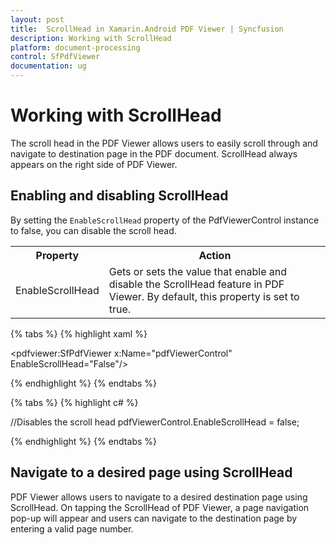 ```yaml
---
layout: post
title:  ScrollHead in Xamarin.Android PDF Viewer | Syncfusion
description: Working with ScrollHead
platform: document-processing
control: SfPdfViewer
documentation: ug
---
```


# Working with ScrollHead

The scroll head in the PDF Viewer allows users to easily scroll through and navigate to destination page in the PDF document. ScrollHead always appears on the right side of PDF Viewer.

## Enabling and disabling ScrollHead

By setting the `EnableScrollHead` property of the PdfViewerControl instance to false, you can disable the scroll head.

<table>

<tr>
<th>Property</th>
<th>Action</th>
</tr>

<tr>
<td>EnableScrollHead</td>
<td>Gets or sets the value that enable and disable the ScrollHead feature in PDF Viewer. By default, this property is set to true.</td>
</tr>

</table>

{% tabs %}
{% highlight xaml %}

<pdfviewer:SfPdfViewer x:Name="pdfViewerControl" EnableScrollHead="False"/>               

{% endhighlight %}
{% endtabs %}

{% tabs %}
{% highlight c# %}

//Disables the scroll head
pdfViewerControl.EnableScrollHead = false;             

{% endhighlight %}
{% endtabs %}

## Navigate to a desired page using ScrollHead

PDF Viewer allows users to navigate to a desired destination page using ScrollHead. On tapping the ScrollHead of PDF Viewer, a page navigation pop-up will appear and users can navigate to the destination page by entering a valid page number.
